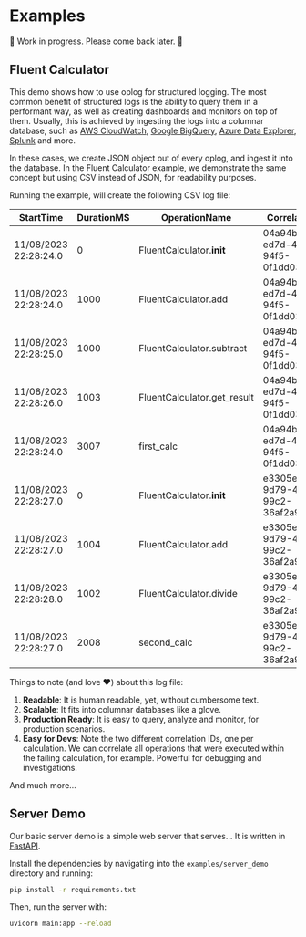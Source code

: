 # Examples

🚧 Work in progress. Please come back later. 🚧

## Fluent Calculator

This demo shows how to use oplog for structured logging. The most common benefit of structured logs is the ability to query them in a performant way, as well as creating dashboards and monitors on top of them. Usually, this is achieved by ingesting the logs into a columnar database, such as [AWS CloudWatch](https://aws.amazon.com/cloudwatch/), [Google BigQuery](https://cloud.google.com/bigquery), [Azure Data Explorer](https://azure.microsoft.com/en-us/products/data-explorer), [Splunk](https://www.splunk.com/) and more.

In these cases, we create JSON object out of every oplog, and ingest it into the database.
In the Fluent Calculator example, we demonstrate the same concept but using CSV instead of JSON, for readability purposes.

Running the example, will create the following CSV log file:

| StartTime          | DurationMS | OperationName        | CorrelationId                  | Result  | ExceptionType    |
|------------------- |------------|---------------------- |------------------------------- |---------|------------------ |
| 11/08/2023  22:28:24.0 | 0      | FluentCalculator.__init__ | 04a94ba0-ed7d-458a-94f5-0f1dd033fcbd | Success | None            |
| 11/08/2023  22:28:24.0 | 1000   | FluentCalculator.add  | 04a94ba0-ed7d-458a-94f5-0f1dd033fcbd | Success | None            |
| 11/08/2023  22:28:25.0 | 1000   | FluentCalculator.subtract | 04a94ba0-ed7d-458a-94f5-0f1dd033fcbd | Success | None            |
| 11/08/2023  22:28:26.0 | 1003   | FluentCalculator.get_result | 04a94ba0-ed7d-458a-94f5-0f1dd033fcbd | Success | None            |
| 11/08/2023  22:28:24.0 | 3007   | first_calc           | 04a94ba0-ed7d-458a-94f5-0f1dd033fcbd | Success | None            |
| 11/08/2023  22:28:27.0 | 0      | FluentCalculator.__init__ | e3305e32-9d79-4ca4-99c2-36af2a905d0e | Success | None            |
| 11/08/2023  22:28:27.0 | 1004   | FluentCalculator.add  | e3305e32-9d79-4ca4-99c2-36af2a905d0e | Success | None            |
| 11/08/2023  22:28:28.0 | 1002   | FluentCalculator.divide | e3305e32-9d79-4ca4-99c2-36af2a905d0e | Failure | ZeroDivisionError |
| 11/08/2023  22:28:27.0 | 2008   | second_calc          | e3305e32-9d79-4ca4-99c2-36af2a905d0e | Failure | ZeroDivisionError |

Things to note (and love ❤️) about this log file:

1. **Readable**: It is human readable, yet, without cumbersome text.
2. **Scalable**: It fits into columnar databases like a glove.
3. **Production Ready**: It is easy to query, analyze and monitor, for production scenarios.
4. **Easy for Devs**: Note the two different correlation IDs, one per calculation. We can correlate all operations that were executed within the failing calculation, for example. Powerful for debugging and investigations.

And much more...

## Server Demo

Our basic server demo is a simple web server that serves...
It is written in [FastAPI](https://github.com/tiangolo/fastapi).

Install the dependencies by navigating into the `examples/server_demo` directory and running:

```bash
pip install -r requirements.txt
```

Then, run the server with:

```bash
uvicorn main:app --reload
```